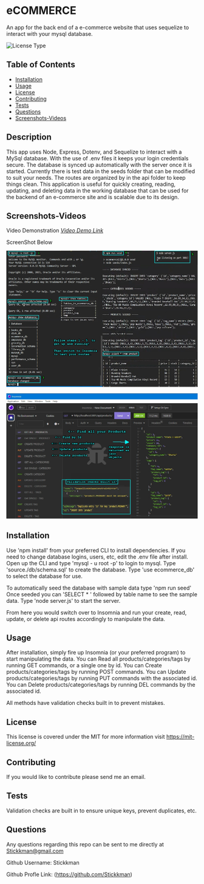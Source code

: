 # eCOMMERCE

An app for the back end of a e-commerce website that uses sequelize to interact with your mysql database. 

![License Type](https://shields.io/badge/license-MIT-blue)
## Table of Contents
* [Installation](#installation)
* [Usage](#usage)
* [License](#license)
* [Contributing](#contributing)
* [Tests](#tests)
* [Questions](#questions)
* [Screenshots-Videos](#screenshots-videos)


## Description
This app uses Node, Express, Dotenv, and Sequelize to interact with a MySql database.  With the use of .env files it keeps your login credentials secure.  The database is synced up automatically with the server once it is started.  Currently there is test data in the seeds folder that can be modified to suit your needs.  The routes are organized by in the api folder to keep things clean.  This application is useful for quickly creating, reading, updating, and deleting data in the working database that can be used for the backend of an e-commerce site and is scalable due to its design.

## Screenshots-Videos
Video Demonstration
 [*Video Demo Link*](https://drive.google.com/file/d/1XDwfPFmLvDp-3xTJvxMkeiRTxnJDZ7Hg/view)

ScreenShot Below

![Application Demo Screenshot1](https://github.com/Stickkman/eCOMMERCE13/blob/main/assets/screenshots/screenshot01.jpg?raw=true)

![Application Demo Screenshot1](https://github.com/Stickkman/eCOMMERCE13/blob/main/assets/screenshots/screenshot02.jpg?raw=true)

## Installation

Use 'npm install' from your preferred CLI to install dependencies. 
If you need to change database logins, users, etc, edit the .env file after install.
Open up the CLI and type 'mysql - u root -p' to login to mysql.
Type 'source./db/schema.sql' to create the database.
Type 'use ecommerce_db' to select the database for use.

To automatically seed the database with sample data type 'npm run seed'
Once seeded you can 'SELECT * ' followed by table name to see the sample data.
Type 'node server.js' to start the server.

From here you would switch over to Insomnia and run your create, read, update, or delete
api routes accordingly to manipulate the data.

## Usage

After installation, simply fire up Insomnia (or your preferred program) to start manipulating the data.
You can Read all products/categories/tags by running GET commands, or a single one by id.
You can Create products/categories/tags by running POST commands.
You can Update products/categories/tags by running PUT commands with the associated id.
You can Delete products/categories/tags by running DEL commands by the associated id.

All methods have validation checks built in to prevent mistakes.

## License
This license is covered under the MIT
 for more information visit https://mit-license.org/

## Contributing
If you would like to contribute please send me an email.

## Tests
Validation checks are built in to ensure unique keys, prevent duplicates, etc.

## Questions
Any questions regarding this repo can be sent to me directly at Stickkman@gmail.com

Github Username: Stickkman

Github Profle Link: (https://github.com/Stickkman)





